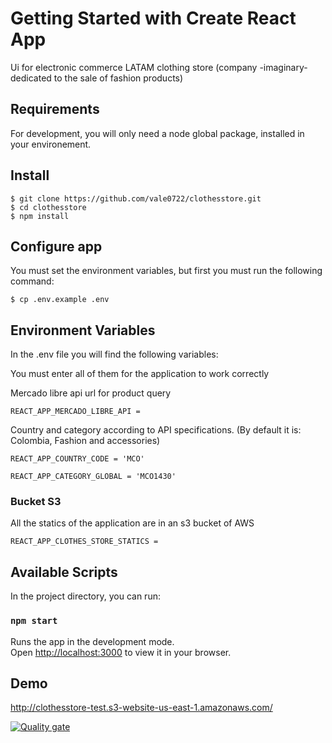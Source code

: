 # Getting Started with Create React App

Ui for electronic commerce LATAM clothing store (company -imaginary- dedicated to the sale of fashion products)

## Requirements

For development, you will only need a node global package, installed in your environement.

## Install

    $ git clone https://github.com/vale0722/clothesstore.git
    $ cd clothesstore
    $ npm install

## Configure app

You must set the environment variables, but first you must run the following command:

    $ cp .env.example .env

## Environment Variables

In the .env file you will find the following variables:

You must enter all of them for the application to work correctly

Mercado libre api url for product query

`REACT_APP_MERCADO_LIBRE_API =`

Country and category according to API specifications. (By default it is: Colombia, Fashion and accessories)

`REACT_APP_COUNTRY_CODE = 'MCO'`

`REACT_APP_CATEGORY_GLOBAL = 'MCO1430'`

### Bucket S3

All the statics of the application are in an s3 bucket of AWS

`REACT_APP_CLOTHES_STORE_STATICS =`

## Available Scripts

In the project directory, you can run:

### `npm start`

Runs the app in the development mode.\
Open [http://localhost:3000](http://localhost:3000) to view it in your browser.

## Demo

http://clothesstore-test.s3-website-us-east-1.amazonaws.com/

[![Quality gate](https://sonarcloud.io/api/project_badges/quality_gate?project=vale0722_clothesstore)](https://sonarcloud.io/summary/new_code?id=vale0722_clothesstore)
